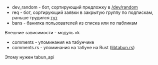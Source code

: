 
* dev_random - бот, сортирующий предложку в [/dev/random](https://vk.com/realrandomitt)
* req - бот, сортирующий заявки в закрытую группу по подпискам, раньше трудился [тут](https://vk.com/artchatmusic)
* bans - банилка пользователей из списка или по пабликам

Внешние зависимости - модуль vk

* comments - упоминания на табунчике
* comments.rs - упоминания на табуне на Rust ([libtabun.rs](https://github.com/TyanNN/libtabun.rs))

Этому нужен tabun_api
